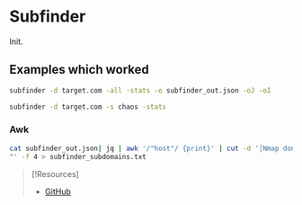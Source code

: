 
# Subfinder
Init.
## Examples which worked
```bash
subfinder -d target.com -all -stats -o subfinder_out.json -oJ -oI

subfinder -d target.com -s chaos -stats
```
### Awk
```bash
cat subfinder_out.json| jq | awk '/"host"/ {print}' | cut -d '│Nmap done: 1067 IP addresses (1067 hosts up) scanned in 98161.08 seconds
"' -f 4 > subfinder_subdomains.txt
```

> [!Resources]
> - [GitHub](https://github.com/projectdiscovery/subfinder?tab=readme-ov-file)
